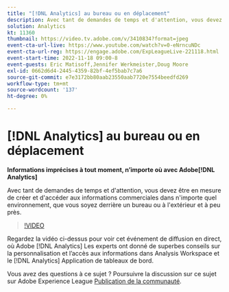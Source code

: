 ```yaml
---
title: "[!DNL Analytics] au bureau ou en déplacement"
description: Avec tant de demandes de temps et d'attention, vous devez être en mesure de créer et d'accéder aux informations commerciales dans n'importe quel environnement, que vous soyez derrière un bureau ou à l'extérieur et à peu près.
solution: Analytics
kt: 11360
thumbnail: https://video.tv.adobe.com/v/3410834?format=jpeg
event-cta-url-live: https://www.youtube.com/watch?v=0-eNrncuNDc
event-cta-url-reg: https://engage.adobe.com/ExpLeagueLive-221118.html
event-start-time: 2022-11-18 09:00-8
event-guests: Eric Matisoff,Jennifer Werkmeister,Doug Moore
exl-id: 0662d6d4-2445-4359-82bf-4ef5bab7c7a6
source-git-commit: e7e3172bb80aab23550aab7720e7554beedfd269
workflow-type: tm+mt
source-wordcount: '137'
ht-degree: 0%

---
```


# [!DNL Analytics] au bureau ou en déplacement

**Informations imprécises à tout moment, n’importe où avec Adobe[!DNL Analytics]**

Avec tant de demandes de temps et d&#39;attention, vous devez être en mesure de créer et d&#39;accéder aux informations commerciales dans n&#39;importe quel environnement, que vous soyez derrière un bureau ou à l&#39;extérieur et à peu près.

>[!VIDEO](https://video.tv.adobe.com/v/3410834/?quality=12&learn=on)

Regardez la vidéo ci-dessus pour voir cet événement de diffusion en direct, où Adobe [!DNL Analytics] Les experts ont donné de superbes conseils sur la personnalisation et l’accès aux informations dans Analysis Workspace et le [!DNL Analytics] Application de tableaux de bord.

Vous avez des questions à ce sujet ? Poursuivre la discussion sur ce sujet sur Adobe Experience League [Publication de la communauté](https://experienceleaguecommunities.adobe.com/t5/adobe-analytics-discussions/experience-league-live-post-session-discussion-analytics-in-the/m-p/558787#M3037).
